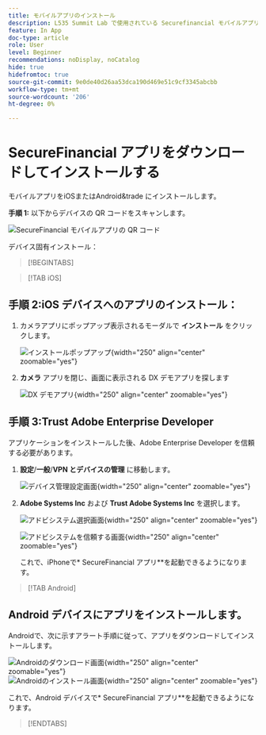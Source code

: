 ```yaml
---
title: モバイルアプリのインストール
description: L535 Summit Lab で使用されている Securefinancial モバイルアプリをインストールする方法を説明します。
feature: In App
doc-type: article
role: User
level: Beginner
recommendations: noDisplay, noCatalog
hide: true
hidefromtoc: true
source-git-commit: 9e0de40d26aa53dca190d469e51c9cf3345abcbb
workflow-type: tm+mt
source-wordcount: '206'
ht-degree: 0%

---
```



# SecureFinancial アプリをダウンロードしてインストールする

モバイルアプリをiOSまたはAndroid&amp;trade にインストールします。

**手順 1:** 以下からデバイスの QR コードをスキャンします。

![SecureFinancial モバイルアプリの QR コード ](/help/summit-lab-assets/assets/dx-demo-app-qr-codes.png)

デバイス固有インストール：

>[!BEGINTABS]

>[!TAB iOS]

## 手順 2:iOS デバイスへのアプリのインストール：

1. カメラアプリにポップアップ表示されるモーダルで **インストール** をクリックします。

   ![ インストールポップアップ ](/help/summit-lab-assets/assets/install_popup.png){width="250" align="center" zoomable="yes"}

2. **カメラ** アプリを閉じ、画面に表示される DX デモアプリを探します

   ![DX デモアプリ ](/help/summit-lab-assets/assets/dx_demo_on_ios_screen.png){width="250" align="center" zoomable="yes"}


## 手順 3:Trust Adobe Enterprise Developer

アプリケーションをインストールした後、Adobe Enterprise Developer を信頼する必要があります。

1. **設定**/**一般**/**VPN とデバイスの管理** に移動します。

   ![ デバイス管理設定画面 ](/help/summit/l820-lab-workbook/assets/1-2-2-device-management-screen.PNG " デバイス管理設定画面 "){width="250" align="center" zoomable="yes"}

1. **Adobe Systems Inc** および **Trust Adobe Systems Inc** を選択します。

   ![ アドビシステム選択画面 ](/help/summit/l820-lab-workbook/assets/1-2-3-adobe-systems.PNG " アドビシステム選択画面 "){width="250" align="center" zoomable="yes"}
   <br>

   ![ アドビシステムを信頼する画面 ](/help/summit/l820-lab-workbook/assets/1-2-4-trust-adobe.PNG){width="250" align="center" zoomable="yes"}

   これで、iPhoneで* SecureFinancial アプリ**を起動できるようになります。


>[!TAB Android]

## Android デバイスにアプリをインストールします。

Androidで、次に示すアラート手順に従って、アプリをダウンロードしてインストールします。

![Androidのダウンロード画面 ](/help/summit/l820-lab-workbook/assets/1-2-5-android-download.jpg "Androidのダウンロード画面 "){width="250" align="center" zoomable="yes"}
<br>
![Androidのインストール画面 ](/help/summit/l820-lab-workbook/assets/1-2-6-android-installation.jpg){width="250" align="center" zoomable="yes"}

これで、Android デバイスで* SecureFinancial アプリ**を起動できるようになります。

>[!ENDTABS]



